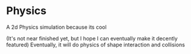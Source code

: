 # Physics
A 2d Physics simulation because its cool

(It's not near finished yet, but I hope I can eventually make it decently featured)
Eventually, it will do physics of shape interaction and collisions 
